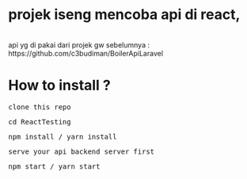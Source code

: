 <h1> projek iseng mencoba api di react, </h1>
<br> api yg di pakai dari projek gw sebelumnya : https://github.com/c3budiman/BoilerApiLaravel
<br>
<h1> How to install ? </h1>
<pre>clone this repo</pre>
<pre>cd ReactTesting</pre>
<pre>npm install / yarn install</pre>
<pre>serve your api backend server first</pre>
<pre>npm start / yarn start</pre>
